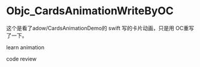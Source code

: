 # Objc_CardsAnimationWriteByOC
这个是看了adow/CardsAnimationDemo的 swift 写的卡片动画，只是用 OC重写了一下。

learn animation

code review
